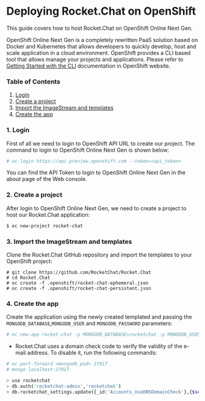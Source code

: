 # Deploying Rocket.Chat on OpenShift

This guide covers how to host Rocket.Chat on OpenShift Online Next Gen.

OpenShift Online Next Gen is a completely rewritten PaaS solution based on Docker and Kubernetes 
that allows developers to quickly develop, host and scale application in a cloud environment. OpenShift
provides a CLI based tool that allows manage your projects and applications. Please refer to 
[Getting Started with the CLI](https://docs.openshift.com/online/cli_reference/get_started_cli.html#cli-reference-get-started-cli)
documentation in OpenShift website.

### Table of Contents

1. [Login](#1-login)
2. [Create a project](#2-create-a-project)
3. [Import the ImageStream and templates](#3-import-the-imagestram-and-templates)
4. [Create the app](#4-create-the-app)

### 1. Login

First of all we need to login to OpenShift API URL to create our project. The command to login to
OpenShift Online Next Gen is shown below: 
```bash
# oc login https://api.preview.openshift.com --token=<api_token>
```
You can find the API Token to login to OpenShift Online Next Gen in the about page of the Web console.
### 2. Create a project
After login to OpenShift Online Next Gen, we need to create a project to host our Rocket.Chat application:
```bash
$ oc new-project rocket-chat
```

### 3. Import the ImageStream and templates
Clone the Rocket.Chat GitHub repository and import the templates to your OpenShift project:
```bash'/
# git clone https://github.com/RocketChat/Rocket.Chat
# cd Rocket.Chat
# oc create -f .openshift/rocket-chat-ephemeral.json
# oc create -f .openshift/rocket-chat-persistent.json
```

### 4. Create the app
Create the application using the newly created templated and passing the `MONGODB_DATABASE`,`MONGODB_USER`
 and `MONGODB_PASSWORD` parameters: 
```bash
# oc new-app rocket-chat -p MONGODB_DATABASE=rocketchat -p MONGODB_USER=rocketchat-admin -p MONGODB_PASSWORD=rocketchat
```

* Rocket.Chat uses a domain check code to verify the validity of the e-mail address. To disable it, run the following commands:

```bash
# oc port-forward <mongodb_pod> 27017
# mongo localhost:27017

> use rocketchat
> db.auth('rocketchat-admin','rocketchat')
> db.rocketchat_settings.update({_id:'Accounts_UseDNSDomainCheck'},{$set:{value:false}})
```
